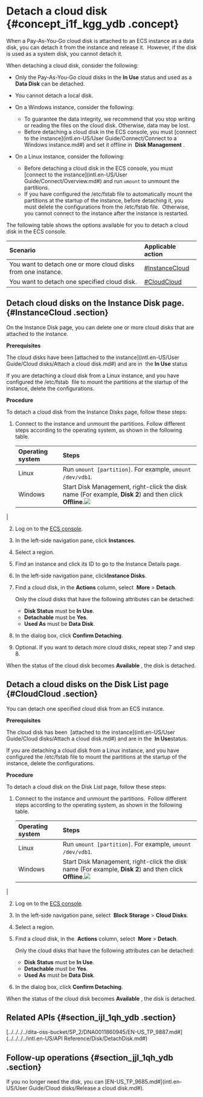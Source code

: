 # Detach a cloud disk {#concept_i1f_kgg_ydb .concept}

When a Pay-As-You-Go cloud disk is attached to an ECS instance as a data disk, you can detach it from the instance and release it.  However, if the disk is used as a system disk, you cannot detach it.

When detaching a cloud disk, consider the following:

-   Only the Pay-As-You-Go cloud disks in the **In Use** status and used as a  **Data Disk** can be detached.
-   You cannot detach a local disk.
-   On a Windows instance, consider the following:
    -   To guarantee the data integrity, we recommend that you stop writing or reading the files on the cloud disk. Otherwise, data may be lost.
    -   Before detaching a cloud disk in the ECS console, you must [connect to the instance](intl.en-US/User Guide/Connect/Connect to a Windows instance.md#) and set it offline in  **Disk Management** .
-   On a Linux instance, consider the following:

    -   Before detaching a cloud disk in the ECS console, you must  [connect to the instance](intl.en-US/User Guide/Connect/Overview.md#) and run `umount` to unmount the partitions.
    -   If you have configured the /etc/fstab file to automatically mount the partitions at the startup of the instance, before detaching it, you must delete the configurations from the /etc/fstab file.  Otherwise, you cannot connect to the instance after the instance is restarted.

The following table shows the options available for you to detach a cloud disk in the ECS console.

|Scenario|Applicable action|
|:-------|:----------------|
|You want to detach one or more cloud disks from one instance.|[\#InstanceCloud](#InstanceCloud)|
|You want to detach one specified cloud disk.|[\#CloudCloud](#CloudCloud)|

## Detach cloud disks on the Instance Disk page. {#InstanceCloud .section}

On the Instance Disk page, you can delete one or more cloud disks that are attached to the instance.

**Prerequisites**

The cloud disks have been [attached to the instance](intl.en-US/User Guide/Cloud disks/Attach a cloud disk.md#) and are in  the **In Use** status

If you are detaching a cloud disk from a Linux instance, and you have configured the /etc/fstab  file to mount the partitions at the startup of the instance, delete the configurations.

**Procedure**

To detach a cloud disk from the Instance Disks page, follow these steps:

1.  Connect to the instance and unmount the partitions. Follow different steps according to the operating system, as shown in the following table.

    |Operating system|Steps|
    |:---------------|:----|
    |Linux|Run `umount [partition]`. For example, `umount /dev/vdb1`.|
    |Windows|Start Disk Management, right-click the disk name \(For example, **Disk 2**\) and then click  **Offline**.![](images/5129_en-US.png)

|

2.  Log on to the [ECS console](https://ecs.console.aliyun.com/#/home).
3.  In the left-side navigation pane, click **Instances**.
4.  Select a region.
5.  Find an instance and click its ID to go to the Instance Details page.
6.  In the left-side navigation pane, click**Instance Disks**.
7.  Find a cloud disk, in the **Actions** column, select  **More** \> **Detach**.

    Only the cloud disks that have the following attributes can be detached:

    -   **Disk Status** must be **In Use**.
    -   **Detachable** must be **Yes**.
    -   **Used As** must be **Data Disk**.
8.  In the dialog box, click **Confirm Detaching**.
9.  Optional. If you want to detach more cloud disks, repeat step 7 and step 8.

When the status of the cloud disk becomes **Available** , the disk is detached.

## Detach a cloud disks on the Disk List page {#CloudCloud .section}

You can detach one specified cloud disk from an ECS instance.

**Prerequisites**

The cloud disk has been  [attached to the instance](intl.en-US/User Guide/Cloud disks/Attach a cloud disk.md#) and are in the  **In Use**status.

If you are detaching a cloud disk from a Linux instance, and you have configured the /etc/fstab file to mount the partitions at the startup of the instance, delete the configurations.

**Procedure**

To detach a cloud disk on the Disk List page, follow these steps:

1.  Connect to the instance and unmount the partitions.  Follow different steps according to the operating system, as shown in the following table.

    |Operating system|Steps|
    |:---------------|:----|
    |Linux|Run `umount [partition]`. For example, `umount /dev/vdb1`.|
    |Windows|Start Disk Management, right-click the disk name \(For example, **Disk 2**\) and then click  **Offline**.![](images/5129_en-US.png)

|

2.  Log on to the [ECS console](https://ecs.console.aliyun.com/#/home).
3.  In the left-side navigation pane, select  **Block Storage** \> **Cloud Disks**.
4.  Select a region.
5.  Find a cloud disk, in the  **Actions** column, select  **More** \> **Detach**.

    Only the cloud disks that have the following attributes can be detached:

    -   **Disk Status** must be **In Use**.
    -   **Detachable** must be **Yes**.
    -   **Used As** must be **Data Disk**.
6.  In the dialog box, click **Confirm Detaching**.

When the status of the cloud disk becomes **Available** , the disk is detached.

## Related APIs {#section_ijl_1qh_ydb .section}

[../../../../dita-oss-bucket/SP\_2/DNA0011860945/EN-US\_TP\_9887.md\#](../../../../intl.en-US/API Reference/Disk/DetachDisk.md#)

## Follow-up operations {#section_jjl_1qh_ydb .section}

If you no longer need the disk, you can [EN-US\_TP\_9685.md\#](intl.en-US/User Guide/Cloud disks/Release a cloud disk.md#).


